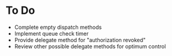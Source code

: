 To Do
=====
* Complete empty dispatch methods
* Implement queue check timer
* Provide delegate method for "authorization revoked"
* Review other possible delegate methods for optimum control